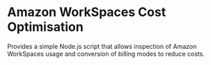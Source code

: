 # Amazon WorkSpaces Cost Optimisation

Provides a simple Node.js script that allows inspection of Amazon WorkSpaces usage and conversion of billing modes to reduce costs.
